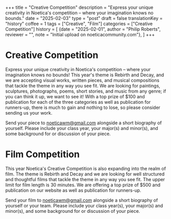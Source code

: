+++
title = "Creative Competition"
description = "Express your unique creativity in Noetica's competition – where your imagination knows no bounds."
date = "2025-02-03"
type = "post"
draft = false
translationKey = "history"
coffee = 1
tags = ["Creative", "Film"]
categories = ["Creative Competition"]
history = [
  {date = "2025-02-01", author = "Philip Roberts", reviewer = "", note = "Initial upload on noeticacommunity.com"},
]
+++

# Creative Competition

Express your unique creativity in Noetica's competition – where your imagination knows no bounds! This year's theme is Rebirth and Decay, and we are accepting visual works, written pieces, and musical compositions that tackle the theme in any way you see fit. We are looking for paintings, sculptures, photographs, poems, short stories, and music from any genre; if you can think it up, we want to see it! With a top prize of $100 and publication for each of the three categories as well as publication for runners-up, there is much to gain and nothing to lose, so please consider sending us your work.

Send your piece to [noeticawm@gmail.com](mailto:submissions@noeticacommunity.com) alongside a short biography of yourself. Please include your class year, your major(s) and minor(s), and some background for or discussion of your piece.

# Film Competition

This year Noetica's Creative Competition is also expanding into the realm of film. The theme is Rebirth and Decay and we are looking for well structured and thoughtful films that tackle the theme in any way you see fit. The upper limit for film length is 30 minutes. We are offering a top prize of $500 and publication on our website as well as publication for runners-up.

Send your film to [noeticawm@gmail.com](mailto:submissions@noeticacommunity.com) alongside a short biography of yourself or your team. Please include your class year(s), your major(s) and minor(s), and some background for or discussion of your piece.
